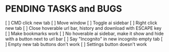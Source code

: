 # PENDING TASKS and BUGS

[ ] CMD click new tab
[ ] Move window
[ ] Toggle ai sidebar
[ ] Right click new tab
[ ] Close hoverable url bar, history and download with ESCAPE key
[ ] Make bookmarks work
[ ] No hoverable ai sidebar, make it show and hide with a button next to url bar
[ ] Say "Incognito" in new incognito empty tab
[ ] Empty new tab buttons don't work
[ ] Settings button doesn't work

